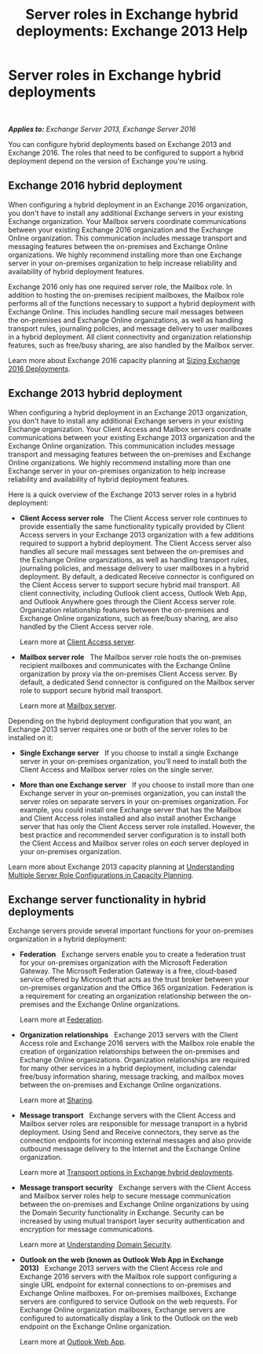 ﻿---
title: 'Server roles in Exchange hybrid deployments: Exchange 2013 Help'
TOCTitle: Server roles in Exchange hybrid deployments
ms:assetid: 7a7eaf17-d2b0-4d62-90a2-45a0d2faca54
ms:mtpsurl: https://technet.microsoft.com/en-us/library/JJ659051(v=EXCHG.150)
ms:contentKeyID: 49345017
ms.date: 02/05/2016
mtps_version: v=EXCHG.150
---

# Server roles in Exchange hybrid deployments

 

_**Applies to:** Exchange Server 2013, Exchange Server 2016_


You can configure hybrid deployments based on Exchange 2013 and Exchange 2016. The roles that need to be configured to support a hybrid deployment depend on the version of Exchange you're using.

## Exchange 2016 hybrid deployment

When configuring a hybrid deployment in an Exchange 2016 organization, you don't have to install any additional Exchange servers in your existing Exchange organization. Your Mailbox servers coordinate communications between your existing Exchange 2016 organization and the Exchange Online organization. This communication includes message transport and messaging features between the on-premises and Exchange Online organizations. We highly recommend installing more than one Exchange server in your on-premises organization to help increase reliability and availability of hybrid deployment features.

Exchange 2016 only has one required server role, the Mailbox role. In addition to hosting the on-premises recipient mailboxes, the Mailbox role performs all of the functions necessary to support a hybrid deployment with Exchange Online. This includes handling secure mail messages between the on-premises and Exchange Online organizations, as well as handling transport rules, journaling policies, and message delivery to user mailboxes in a hybrid deployment. All client connectivity and organization relationship features, such as free/busy sharing, are also handled by the Mailbox server.

Learn more about Exchange 2016 capacity planning at [Sizing Exchange 2016 Deployments](http://go.microsoft.com/fwlink/p/?linkid=301990).

## Exchange 2013 hybrid deployment

When configuring a hybrid deployment in an Exchange 2013 organization, you don't have to install any additional Exchange servers in your existing Exchange organization. Your Client Access and Mailbox servers coordinate communications between your existing Exchange 2013 organization and the Exchange Online organization. This communication includes message transport and messaging features between the on-premises and Exchange Online organizations. We highly recommend installing more than one Exchange server in your on-premises organization to help increase reliability and availability of hybrid deployment features.

Here is a quick overview of the Exchange 2013 server roles in a hybrid deployment:

  - **Client Access server role**   The Client Access server role continues to provide essentially the same functionality typically provided by Client Access servers in your Exchange 2013 organization with a few additions required to support a hybrid deployment. The Client Access server also handles all secure mail messages sent between the on-premises and the Exchange Online organizations, as well as handling transport rules, journaling policies, and message delivery to user mailboxes in a hybrid deployment. By default, a dedicated Receive connector is configured on the Client Access server to support secure hybrid mail transport. All client connectivity, including Outlook client access, Outlook Web App, and Outlook Anywhere goes through the Client Access server role. Organization relationship features between the on-premises and Exchange Online organizations, such as free/busy sharing, are also handled by the Client Access server role.
    
    Learn more at [Client Access server](https://technet.microsoft.com/en-us/library/dd298114\(v=exchg.150\)).

  - **Mailbox server role**   The Mailbox server role hosts the on-premises recipient mailboxes and communicates with the Exchange Online organization by proxy via the on-premises Client Access server. By default, a dedicated Send connector is configured on the Mailbox server role to support secure hybrid mail transport.
    
    Learn more at [Mailbox server](https://technet.microsoft.com/en-us/library/jj150491\(v=exchg.150\)).

Depending on the hybrid deployment configuration that you want, an Exchange 2013 server requires one or both of the server roles to be installed on it:

  - **Single Exchange server**   If you choose to install a single Exchange server in your on-premises organization, you’ll need to install both the Client Access and Mailbox server roles on the single server.

  - **More than one Exchange server**   If you choose to install more than one Exchange server in your on-premises organization, you can install the server roles on separate servers in your on-premises organization. For example, you could install one Exchange server that has the Mailbox and Client Access roles installed and also install another Exchange server that has only the Client Access server role installed. However, the best practice and recommended server configuration is to install both the Client Access and Mailbox server roles on *each* server deployed in your on-premises organization.

Learn more about Exchange 2013 capacity planning at [Understanding Multiple Server Role Configurations in Capacity Planning](http://go.microsoft.com/fwlink/?linkid=266576).

## Exchange server functionality in hybrid deployments

Exchange servers provide several important functions for your on-premises organization in a hybrid deployment:

  - **Federation**   Exchange servers enable you to create a federation trust for your on-premises organization with the Microsoft Federation Gateway. The Microsoft Federation Gateway is a free, cloud-based service offered by Microsoft that acts as the trust broker between your on-premises organization and the Office 365 organization. Federation is a requirement for creating an organization relationship between the on-premises and the Exchange Online organizations.
    
    Learn more at [Federation](https://technet.microsoft.com/en-us/library/dd335047\(v=exchg.150\)).

  - **Organization relationships**   Exchange 2013 servers with the Client Access role and Exchange 2016 servers with the Mailbox role enable the creation of organization relationships between the on-premises and Exchange Online organizations. Organization relationships are required for many other services in a hybrid deployment, including calendar free/busy information sharing, message tracking, and mailbox moves between the on-premises and Exchange Online organizations.
    
    Learn more at [Sharing](https://technet.microsoft.com/en-us/library/dd638083\(v=exchg.150\)).

  - **Message transport**   Exchange servers with the Client Access and Mailbox server roles are responsible for message transport in a hybrid deployment. Using Send and Receive connectors, they serve as the connection endpoints for incoming external messages and also provide outbound message delivery to the Internet and the Exchange Online organization.
    
    Learn more at [Transport options in Exchange hybrid deployments](transport-options-in-exchange-hybrid-deployments-exchange-2013-help.md).

  - **Message transport security**   Exchange servers with the Client Access and Mailbox server roles help to secure message communication between the on-premises and Exchange Online organizations by using the Domain Security functionality in Exchange. Security can be increased by using mutual transport layer security authentication and encryption for message communications.
    
    Learn more at [Understanding Domain Security](http://go.microsoft.com/fwlink/p/?linkid=266581).

  - **Outlook on the web (known as Outlook Web App in Exchange 2013)**   Exchange 2013 servers with the Client Access role and Exchange 2016 servers with the Mailbox role support configuring a single URL endpoint for external connections to on-premises and Exchange Online mailboxes. For on-premises mailboxes, Exchange servers are configured to service Outlook on the web requests. For Exchange Online organization mailboxes, Exchange servers are configured to automatically display a link to the Outlook on the web endpoint on the Exchange Online organization.
    
    Learn more at [Outlook Web App](https://technet.microsoft.com/en-us/library/jj657718\(v=exchg.150\)).

